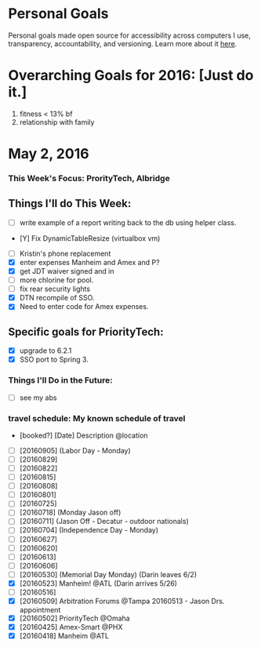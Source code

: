 Personal Goals
==============

Personal goals made open source for accessibility across computers I use, transparency, accountability, and versioning. Learn more about it [here](http://una.github.io/personal-goals-guide/).

# Overarching Goals for 2016: [Just do it.]
1. fitness < 13% bf
2. relationship with family

# May 2, 2016

### This Week's Focus: ProrityTech, Albridge

## Things I'll do This Week:
- [ ] write example of a report writing back to the db using helper class.
- [Y] Fix DynamicTableResize (virtualbox vm)
- [ ] Kristin's phone replacement
- [X] enter expenses Manheim and Amex and P?
- [X] get JDT waiver signed and in
- [ ] more chlorine for pool.
- [ ] fix rear security lights
- [X] DTN recompile of SSO.
- [X] Need to enter code for Amex expenses.

## Specific goals for PriorityTech:
- [X] upgrade to 6.2.1
- [X] SSO port to Spring 3.

### Things I'll Do in the Future:

- [ ] see my abs

### travel schedule: My known schedule of travel

- [booked?] [Date] Description @location
- [ ] [20160905] (Labor Day - Monday)
- [ ] [20160829]
- [ ] [20160822]
- [ ] [20160815]
- [ ] [20160808]
- [ ] [20160801]
- [ ] [20160725]
- [ ] [20160718] (Monday Jason off)
- [ ] [20160711] (Jason Off - Decatur - outdoor nationals)
- [ ] [20160704] (Independence Day - Monday)
- [ ] [20160627]
- [ ] [20160620]
- [ ] [20160613]
- [ ] [20160606]
- [ ] [20160530] (Memorial Day Monday)  (Darin leaves 6/2)
- [X] [20160523] Manheim! @ATL (Darin arrives 5/26)
- [ ] [20160516]
- [X] [20160509] Arbitration Forums @Tampa  20160513 - Jason Drs. appointment
- [X] [20160502] PriorityTech @Omaha
- [X] [20160425] Amex-Smart @PHX
- [X] [20160418] Manheim @ATL
